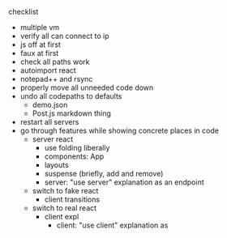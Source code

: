 checklist

- multiple vm
- verify all can connect to ip
- js off at first
- faux at first
- check all paths work
- autoimport react
- notepad++ and rsync
- properly move all unneeded code down
- undo all codepaths to defaults
  - demo.json
  - Post.js markdown thing
- restart all servers
- go through features while showing concrete places in code
  - server react
    - use folding liberally
    - components: App
    - layouts
    - suspense (briefly, add and remove)
    - server: "use server" explanation as an endpoint
  - switch to fake react
    - client transitions
  - switch to real react
    - client expl
      - client: "use client" explanation as <script> tag
      - pass alert down
      - move img into ImageButton and use that for markdown
    - hybrid expl
      - our Layout reads graient but this isn't used yet
      - pass image's gradient and an action down
      - hook it up to a transition
- the actual ending lol
